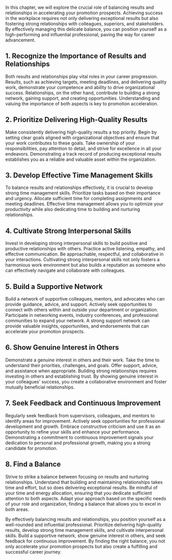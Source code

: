 
In this chapter, we will explore the crucial role of balancing results and relationships in accelerating your promotion prospects. Achieving success in the workplace requires not only delivering exceptional results but also fostering strong relationships with colleagues, superiors, and stakeholders. By effectively managing this delicate balance, you can position yourself as a high-performing and influential professional, paving the way for career advancement.

## 1\. Recognize the Importance of Results and Relationships

Both results and relationships play vital roles in your career progression. Results, such as achieving targets, meeting deadlines, and delivering quality work, demonstrate your competence and ability to drive organizational success. Relationships, on the other hand, contribute to building a strong network, gaining support, and creating opportunities. Understanding and valuing the importance of both aspects is key to promotion acceleration.

## 2\. Prioritize Delivering High-Quality Results

Make consistently delivering high-quality results a top priority. Begin by setting clear goals aligned with organizational objectives and ensure that your work contributes to these goals. Take ownership of your responsibilities, pay attention to detail, and strive for excellence in all your endeavors. Demonstrating a track record of producing exceptional results establishes you as a reliable and valuable asset within the organization.

## 3\. Develop Effective Time Management Skills

To balance results and relationships effectively, it is crucial to develop strong time management skills. Prioritize tasks based on their importance and urgency. Allocate sufficient time for completing assignments and meeting deadlines. Effective time management allows you to optimize your productivity while also dedicating time to building and nurturing relationships.

## 4\. Cultivate Strong Interpersonal Skills

Invest in developing strong interpersonal skills to build positive and productive relationships with others. Practice active listening, empathy, and effective communication. Be approachable, respectful, and collaborative in your interactions. Cultivating strong interpersonal skills not only fosters a harmonious work environment but also builds a reputation as someone who can effectively navigate and collaborate with colleagues.

## 5\. Build a Supportive Network

Build a network of supportive colleagues, mentors, and advocates who can provide guidance, advice, and support. Actively seek opportunities to connect with others within and outside your department or organization. Participate in networking events, industry conferences, and professional communities to expand your network. A strong support network can provide valuable insights, opportunities, and endorsements that can accelerate your promotion prospects.

## 6\. Show Genuine Interest in Others

Demonstrate a genuine interest in others and their work. Take the time to understand their priorities, challenges, and goals. Offer support, advice, and assistance when appropriate. Building strong relationships requires investing in others and establishing trust. By showing genuine interest in your colleagues' success, you create a collaborative environment and foster mutually beneficial relationships.

## 7\. Seek Feedback and Continuous Improvement

Regularly seek feedback from supervisors, colleagues, and mentors to identify areas for improvement. Actively seek opportunities for professional development and growth. Embrace constructive criticism and use it as an opportunity to refine your skills and enhance your performance. Demonstrating a commitment to continuous improvement signals your dedication to personal and professional growth, making you a strong candidate for promotion.

## 8\. Find a Balance

Strive to strike a balance between focusing on results and nurturing relationships. Understand that building and maintaining relationships takes time and effort, but so does delivering exceptional results. Be mindful of your time and energy allocation, ensuring that you dedicate sufficient attention to both aspects. Adapt your approach based on the specific needs of your role and organization, finding a balance that allows you to excel in both areas.

By effectively balancing results and relationships, you position yourself as a well-rounded and influential professional. Prioritize delivering high-quality results, develop strong time management skills, and cultivate interpersonal skills. Build a supportive network, show genuine interest in others, and seek feedback for continuous improvement. By finding the right balance, you not only accelerate your promotion prospects but also create a fulfilling and successful career journey.
